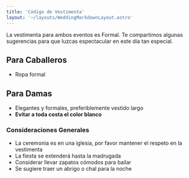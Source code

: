 ```yaml
---
title: 'Código de Vestimenta'
layout: '~/layouts/WeddingMarkdownLayout.astro'
---
```


La vestimenta para ambos eventos es Formal. Te compartimos algunas sugerencias para que luzcas espectacular en este día tan especial.

## Para Caballeros

- Ropa formal

## Para Damas

- Elegantes y formales, preferiblemente vestido largo
- <b class="text-primary">Evitar a toda costa el color blanco</b>

### Consideraciones Generales

- La ceremonia es en una iglesia, por favor mantener el respeto en la vestimenta
- La fiesta se extenderá hasta la madrugada
- Considerar llevar zapatos cómodos para bailar
- Se sugiere traer un abrigo o chal para la noche
